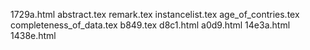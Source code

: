 1729a.html
abstract.tex
remark.tex
instancelist.tex
age_of_contries.tex
completeness_of_data.tex
b849.tex
d8c1.html
a0d9.html
14e3a.html
1438e.html
